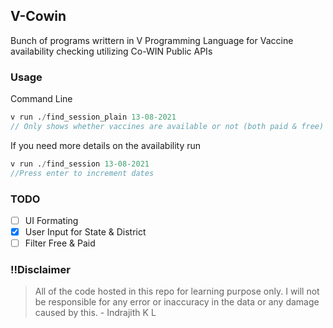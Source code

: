 ## V-Cowin
Bunch of programs writtern in V Programming Language for Vaccine availability checking utilizing Co-WIN Public APIs

### Usage
Command Line
```v
v run ./find_session_plain 13-08-2021
// Only shows whether vaccines are available or not (both paid & free)
```
If you need more details on the availability run
```v
v run ./find_session 13-08-2021
//Press enter to increment dates
```
### TODO
- [ ]  UI Formating
- [x]  User Input for State & District
- [ ]  Filter Free & Paid

### !!Disclaimer
> All of the code hosted in this repo for learning purpose only. I will not be responsible for any error or inaccuracy in the data or any damage caused by this. - Indrajith K L